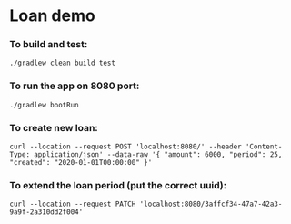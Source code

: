 # Loan demo

### To build and test:

`./gradlew clean build test`

### To run the app on 8080 port:

`./gradlew bootRun`

### To create new loan:

`curl --location --request POST 'localhost:8080/'
--header 'Content-Type: application/json'
--data-raw '{
    "amount": 6000,
    "period": 25,
    "created": "2020-01-01T00:00:00"
}'`

### To extend the loan period (put the correct uuid):

`curl --location --request PATCH 'localhost:8080/3affcf34-47a7-42a3-9a9f-2a310dd2f004'`
